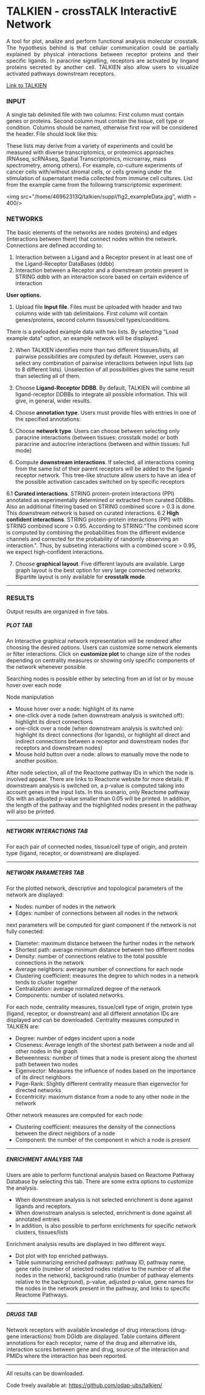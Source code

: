 # TALKIEN - crossTALK InteractivE Network

<p align="justify">
A tool for plot, analize and perform functional analysis molecular crosstalk. The hypothesis behind is that cellular communication could be partially explained by physical interactions between receptor proteins and their specific ligands. In paracrine signalling, receptors are activated by lingand proteins secreted by another cell. TALKIEN also allow users to visualize activated pathways downstream receptors.

[Link to TALKIEN](https://shiny.odap-ico.org/talkien/)

### INPUT

A single tab delimited file with two columns: First column must contain genes or proteins. Second column must contain the tissue, cell type or condition. Columns should be named, otherwise first row will be considered the header. File should look like this:

These lists may derive from a variety of experiments and could be measured with diverse transcriptomics, or proteomics approaches (RNAseq, scRNAseq, Spatial Transcriptomics, microarray, mass spectrometry, among others). For example, co-culture experiments of cancer cells with/without stromal cells, or cells growing under the stimulation of supernatant media collected from immune cell cultures. List from the example came from the following transcriptomic experiment:

<img src="/home/46962313Q/talkien/suppl/fig2_exampleData.jpg", width = 400/>

### NETWORKS

The basic elements of the networks are nodes (proteins) and edges (interactions between them) that connect nodes within the network. Connections are defined according to:

  1. Interaction between a Ligand and a Receptor present in at least one of the Ligand-Receptor DataBases (ddbb)
  2. Interaction between a Receptor and a downstream protein present in STRING ddbb with an interaction score based on certain evidence of interaction

**User options.**

  1. Upload file **Input file**. Files must be uploaded with header and two columns wide with tab delimitaions. First column will contain genes/proteins, second column tissues/cell types/conditions.

There is a preloaded example data with two lists. By selecting "Load example data" option, an example network will be displayed.

  2. When TALKIEN identifies more than two different tissues/lists, all pairwise possibilities are computed by default. However, users can select any combination of pairwise interactions between input lists (up to 8 different lists). Unselection of all possibilities gives the same result than selecting all of them.


  3. Choose **Ligand-Receptor DDBB**. By default, TALKIEN will combine all ligand-receptor DDBBs to integrate all possible information. This will give, in general, wider results.

  4. Choose **annotation type**. Users must provide files with entries in one of the specified annotations:

  5. Choose **network type**. Users can choose between selecting only paracrine interactions (between tissues: crosstalk mode) or both paracrine and autocrine interactions (between and within tissues: full mode)

  6. Compute **downstream interactions**. If selected, all interactions coming from the same list of their parent receptors will be added to the ligand-receptor network. This tree-like structure allow users to have an idea of the possible activation cascades switched on by specific receptors

  6.1 **Curated interactions**. STRING protein-protein interactions (PPI) annotated as experimentally determined or extracted from curated DDBBs. Also an additional filtering based on STRING combined score > 0.3 is done. This downstream network is based on curated interactions.
  6.2 **High confident interactions**. STRING protein-protein interactions (PPI) with STRING combined score > 0.95. According to STRING:"The combined score is computed by combining the probabilities from the different evidence channels and corrected for the probability of randomly observing an interaction.". Thus, by subseting interactions with a combined score > 0.95, we expect high-confident interactions.

  7. Choose **graphical layout**. Five different layouts are available. Large graph layout is the best option for very large connected networks.  Bipartite layout is only available for **crosstalk mode**.

 ***
 

### RESULTS

Output results are organized in five tabs.

##### PLOT TAB
An Interactive graphical network representation will be rendered after choosing the desired options. Users can customize some network elements or filter interactions. Click on **customize plot** to change size of the nodes depending on centrality measures or showing only specific components of the network whenever possible.

Searching nodes is possible either by selecting from an id list or by mouse hover over each node

Node manipulation

 * Mouse hover over a node: highlight of its name
 * one-click over a node (when downstream analysis is switched off): highlight its direct connections
 * one-click over a node (when downstream analysis is switched on): highlight its direct connections (for ligands), or highlight all direct and indirect connections between a receptor and downstream nodes (for receptors and downstream nodes)
 * Mouse hold button over a node: allows to manually move the node to another position.

After node selection, all of the Reactome pathway IDs in which the node is involved appear. There are links to Reactome website for more details. If downstream analysis is switched on, a p-value is computed taking into account genes in the input lists. In this scenario, only Reactome pathway IDs with an adjusted p-value smaller than 0.05 will be printed. In addition, the length of the pathway and the highlighted nodes present in the pathway will also be printed.

***
  
##### NETWORK INTERACTIONS TAB
For each pair of connected nodes, tissue/cell type of origin, and protein type (ligand, receptor, or downstream) are displayed.

***
 
##### NETWORK PARAMETERS TAB
For the plotted network, descriptive and topological parameters of the network are displayed:

 * Nodes: number of nodes in the network
 * Edges: number of connections between all nodes in the network
 
 next parameters will be computed for giant component if the network is not fully conected:
 
 * Diameter: maximum distance between the further nodes in the network
 * Shortest path: average minimum distance between two different nodes
 * Density: number of connections relative to the total possible connections in the network
 * Average neighbors: average number of connections for each node
 * Clustering coefficient: measures the degree to which nodes in a network tends to cluster together
 * Centralization: average normalized degree of the network
 * Components: number of isolated networks.


For each node, centrality measures, tissue/cell type of origin, protein type (ligand, receptor, or downstream) and all different annotation IDs are displayed and can be downloaded. Centrality measures computed in TALKIEN are:

 * Degree: number of edges incident upon a node
 * Closeness: Average length of the shortest path between a node and all other nodes in the graph
 * Betweenness: number of times that a node is present along the shortest path between two nodes
 * Eigenvector: Measures the influence of nodes based on the importance of its direct neighbors
 * Page-Rank: Slightly different centrality measure than eigenvector for directed networks
 * Eccentricity: maximum distance from a node to any other node in the network

Other network measures are computed for each node:

 * Clustering coefficient: measures the density of the connections between the direct neighbors of a node
 * Component: the number of the component in which a node is present

***

##### ENRICHMENT ANALYSIS TAB
Users are able to perform functional analysis based on Reactome Pathway Database by selecting this tab. There are some extra options to customize the analysis.

 * When downstream analysis is not selected enrichment is done against ligands and receptors.
 * When downstream analysis is selected, enrichment is done against all annotated entries
 * In addition, is also possible to perform enrichments for specific network clusters, tissues/lists

Enrichment analysis results are displayed in two different ways.

 * Dot plot with top enriched pathways.
 * Table summarizing enriched pathways: pathway ID, pathway name, gene ratio (number of selected nodes relative to the number of all the nodes in the network), background ratio (number of pathway elements relative to the background), p-value, adjusted p-value, gene names for the nodes in the network present in the pathway, and links to specific Reactome Pathways.

***

##### DRUGS TAB
Network receptors with available knowledge of drug interactions (drug-gene interactions) from DGIdb are displayed. Table contains different annotations for each receptor, name of the drug and alternative ids, interaction scores between gene and drug, source of the interaction and PMIDs where the interaction has been reported.

***
All results can be downloaded.

Code freely available at:
https://github.com/odap-ubs/talkien/
</p>
